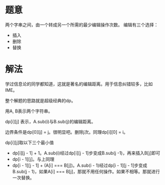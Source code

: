 # 题意
两个字串之间，由一个转成另一个所需的最少编辑操作次数。
编辑有三个选择：

* 插入
* 删除
* 替换

# 解法
学过信息论的同学都知道，这就是著名的编辑距离。用于信息纠错较多，比如IME。

整个解题的思路就是超级经典的dp。

用A, B表示两个字符串。

dp[i][j] 表示，A.sub(i)与B.sub(j)的编辑距离。

边界条件是dp[0][j] = j。很明显吧。删除j次。同理dp[i][0] = i。

dp[i][j]取以下三个最小值

* dp[i][j - 1] + 1。A.sub(i)经过dp[i][j - 1]步变成B.sub(j -1)，再来插入B[j]即可
* dp[i - 1][j]。与上同理
* dp[i - 1][j - 1] + (A[i] === B[j])。A.sub(i - 1)经过dp[i - 1][j - 1]步变成B.sub(j - 1)，如果A[i] === B[j]，那就不用任何操作。如果不相等。那就进行一次替换。

